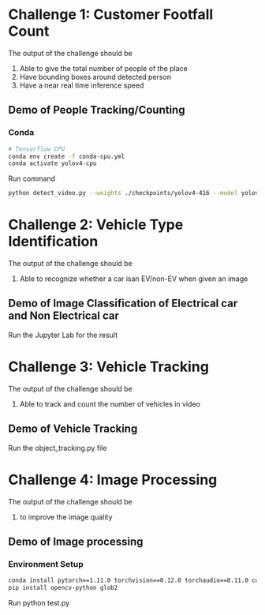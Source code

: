 # Challenge 1: Customer Footfall Count

The output of the challenge should be 
1. Able to give the total number of people of the place
2. Have bounding boxes around detected person
3. Have a near real time inference speed

## Demo of People Tracking/Counting
### Conda 

```bash
# Tensorflow CPU
conda env create -f conda-cpu.yml
conda activate yolov4-cpu
```
Run command 
```bash
python detect_video.py --weights ./checkpoints/yolov4-416 --model yolov4 --video ./data/video/test.mp4 --output ./detections/results.avi --count
```

# Challenge 2: Vehicle Type Identification

The output of the challenge should be 
1. Able to recognize whether a car isan EV/non-EV when given an image

## Demo of Image Classification of Electrical car and Non Electrical car

Run the Jupyter Lab for the result

# Challenge 3: Vehicle Tracking

The output of the challenge should be 
1. Able to track and count the number of vehicles in video 

## Demo of Vehicle Tracking 

Run the object_tracking.py file 

# Challenge 4: Image Processing

The output of the challenge should be
1. to improve the image quality

## Demo of Image processing 

### Environment Setup
```bash
conda install pytorch==1.11.0 torchvision==0.12.0 torchaudio==0.11.0 cudatoolkit=11.3 -c pytorch
pip install opencv-python glob2
```
Run python test.py
